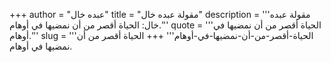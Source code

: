 +++
author = "عبده خال"
title = "مقولة عبده خال"
description = '''مقولة عبده خال: الحياة أقصر من أن نمضيها في أوهام.'''
quote = '''الحياة أقصر من أن نمضيها في أوهام.'''
slug = '''الحياة-أقصر-من-أن-نمضيها-في-أوهام'''
+++
الحياة أقصر من أن نمضيها في أوهام.
